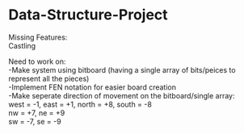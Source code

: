 # Data-Structure-Project
Missing Features:</br>
Castling</br>

Need to work on:</br>
-Make system using bitboard (having a single array of bits/peices to represent all the pieces)</br>
-Implement FEN notation for easier board creation</br>
-Make seperate direction of movement on the bitboard/single array:</br>
    west = -1, east = +1, north = +8, south = -8</br>
    nw = +7, ne = +9</br>
    sw = -7, se = -9</br>
